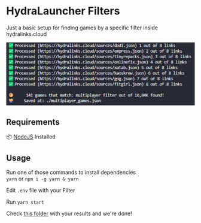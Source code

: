 # HydraLauncher Filters

Just a basic setup for finding games by a specific filter inside hydralinks.cloud

![image](./images/example.png)

## Requirements

📦 [NodeJS](https://nodejs.org/en) Installed

## Usage

Run one of those commands to install dependencies  
`yarn` or `npm i -g yarn & yarn`  

Edit `.env` file with your Filter

Run `yarn start`

Check [this folder](./filters/) with your results and we're done!
